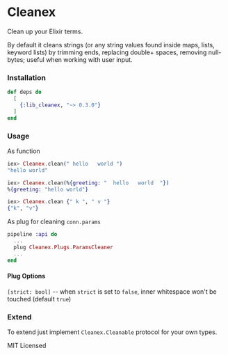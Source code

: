 # Cleanex

Clean up your Elixir terms.

By default it cleans strings (or any string values found inside maps, lists, keyword lists) by trimming ends, replacing double+ spaces, removing null-bytes; useful when working with user input.


### Installation

```elixir
def deps do
  [
    {:lib_cleanex, "~> 0.3.0"}
  ]
end
```


### Usage

As function

```elixir
iex> Cleanex.clean(" hello   world ")
"hello world"

iex> Cleanex.clean(%{greeting: "  hello   world  "})
%{greeting: "hello world"}

iex> Cleanex.clean {" k ", " v "}
{"k", "v"}
```

As plug for cleaning `conn.params`

```elixir
pipeline :api do
  ...
  plug Cleanex.Plugs.ParamsCleaner
  ...
end
```

#### Plug Options

`[strict: bool]` -- when `strict` is set to `false`, inner whitespace
won't be touched (default `true`)


### Extend

To extend just implement `Cleanex.Cleanable` protocol for your own types.

MIT Licensed